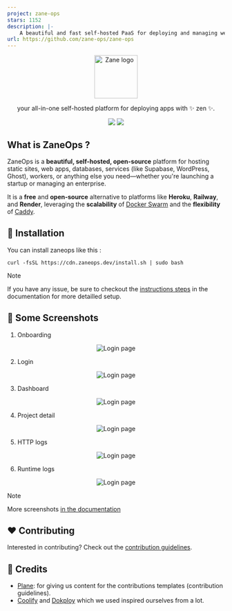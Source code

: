 ```yaml
---
project: zane-ops
stars: 1152
description: |-
    A beautiful and fast self-hosted PaaS for deploying and managing web apps, databases, static websites and more.
url: https://github.com/zane-ops/zane-ops
---
```


<p align="center">
  <picture>
    <source media="(prefers-color-scheme: dark)" srcset="images/ZaneOps-HORIZONTAL-WHITE.svg">
    <source media="(prefers-color-scheme: light)" srcset="./images/ZaneOps-HORIZONTAL-BLACK.svg">
    <img src="./images/ZaneOps-HORIZONTAL-WHITE.svg" alt="Zane logo"  height="100" />
  </picture>
</p>

<div align="center">
<p>
your all-in-one self-hosted platform for deploying apps with ✨ zen ✨.
</p>


<img  src="https://img.shields.io/discord/1348034264670933002?logo=discord&style=for-the-badge&label=Community">

<picture>
 <source media="(prefers-color-scheme: dark)" srcset="https://zaneops.dev/images/project-detail-dark.png">
    <source media="(prefers-color-scheme: light)" srcset="https://zaneops.dev/images/project-detail-light.png">
<img src="https://zaneops.dev/images/project-detail-light.png" />
</picture>

</div>


## What is ZaneOps ?

ZaneOps is a **beautiful, self-hosted, open-source** platform for hosting static sites, web apps, databases, services (like Supabase, WordPress, Ghost), workers, or anything else you need—whether you're launching a startup or managing an enterprise.  

It is a **free** and **open-source** alternative to platforms like **Heroku**, **Railway**, and **Render**, leveraging the **scalability** of [Docker Swarm](https://docs.docker.com/engine/swarm/) and the **flexibility** of [Caddy](https://caddyserver.com/).  


## 🚀 Installation

You can install zaneops like this :

```shell
curl -fsSL https://cdn.zaneops.dev/install.sh | sudo bash
```

> [!NOTE]
> If you have any issue, be sure to checkout the [instructions steps](https://zaneops.dev/installation/) in the documentation for more detailled setup.

## 📸 Some Screenshots


1. Onboarding

  <p align="center">
    <picture>
      <source media="(prefers-color-scheme: dark)" srcset="./images/create-user-dark.png">
      <source media="(prefers-color-scheme: light)" srcset="./images/create-user-light.png">
      <img src="./images/create-user-dark.png" alt="Login page" />
    </picture>
  </p>

2. Login

  <p align="center">
    <picture>
      <source media="(prefers-color-scheme: dark)" srcset="./images/login-dark.png">
      <source media="(prefers-color-scheme: light)" srcset="./images/login-light.png">
      <img src="./images/login-dark.png" alt="Login page" />
    </picture>
  </p>

3. Dashboard

  <p align="center">
    <picture>
      <source media="(prefers-color-scheme: dark)" srcset="./images/dashboard-dark.png">
      <source media="(prefers-color-scheme: light)" srcset="./images/dashboard-light.png">
      <img src="./images/dashboard-dark.png" alt="Login page" />
    </picture>
  </p>

4. Project detail

  <p align="center">
    <picture>
      <source media="(prefers-color-scheme: dark)" srcset="./images/project-detail-dark.png">
      <source media="(prefers-color-scheme: light)" srcset="./images/project-detail-light.png">
      <img src="./images/project-detail-dark.png" alt="Login page" />
    </picture>
  </p>

5. HTTP logs

  <p align="center">
    <picture>
      <source media="(prefers-color-scheme: dark)" srcset="./images/http-logs-dark.png">
      <source media="(prefers-color-scheme: light)" srcset="./images/http-logs-light.png">
      <img src="./images/http-logs-dark.png" alt="Login page" />
    </picture>
  </p>

6. Runtime logs

  <p align="center">
    <picture>
      <source media="(prefers-color-scheme: dark)" srcset="./images/logs-octane-dark.png">
      <source media="(prefers-color-scheme: light)" srcset="./images/logs-octane-light.png">
      <img src="./images/logs-octane-dark.png" alt="Login page" />
    </picture>
  </p>

> [!NOTE]
> More screenshots [in the documentation](https://zaneops.dev/screenshots/)

## ❤️ Contributing

Interested in contributing? Check out the [contribution guidelines](./CONTRIBUTING.md).

## 🙏 Credits

- [Plane](https://github.com/makeplane/plane): for giving us content for the contributions templates (contribution
  guidelines).
- [Coolify](https://github.com/coollabsio/coolify) and [Dokploy](https://github.com/dokploy/dokploy) which we used inspired ourselves from a lot.

